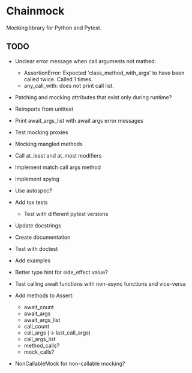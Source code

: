 # Chainmock

Mocking library for Python and Pytest.

## TODO

- Unclear error message when call arguments not mathed:
  - AssertionError: Expected 'class_method_with_args' to have been called twice. Called 1 times.
  - any_call_with: does not print call list.
- Patching and mocking attributes that exist only during runtime?
- Reimports from unittest
- Print await_args_list with await args error messages

- Test mocking proxies
- Mocking mangled methods
- Call at_least and at_most modifiers
- Implement match call args method
- Implement spying
- Use autospec?
- Add tox tests
  - Test with different pytest versions
- Update docstrings
- Create documentation
- Test with doctest
- Add examples
- Better type hint for side_effect value?
- Test calling await functions with non-async functions and vice-versa
- Add methods to Assert:
  - await_count
  - await_args
  - await_args_list
  - call_count
  - call_args (-> last_call_args)
  - call_args_list
  - method_calls?
  - mock_calls?
- NonCallableMock for non-callable mocking?
